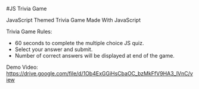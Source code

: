 #JS Trivia Game

JavaScript Themed Trivia Game Made With JavaScript

Trivia Game Rules:

- 60 seconds to complete the multiple choice JS quiz.
- Select your answer and submit.
- Number of correct answers will be displayed at end of the game.

Demo Video:
https://drive.google.com/file/d/1Ob4ExGGiHsCbaOC_bzMkFfV9HA3_lVnC/view
